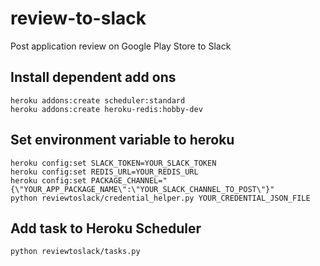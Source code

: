 # review-to-slack

Post application review on Google Play Store to Slack

## Install dependent add ons

```
heroku addons:create scheduler:standard
heroku addons:create heroku-redis:hobby-dev
```

## Set environment variable to heroku

```
heroku config:set SLACK_TOKEN=YOUR_SLACK_TOKEN
heroku config:set REDIS_URL=YOUR_REDIS_URL
heroku config:set PACKAGE_CHANNEL="{\"YOUR_APP_PACKAGE_NAME\":\"YOUR_SLACK_CHANNEL_TO_POST\"}"
python reviewtoslack/credential_helper.py YOUR_CREDENTIAL_JSON_FILE
```

## Add task to Heroku Scheduler

```
python reviewtoslack/tasks.py
```
